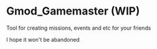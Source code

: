 # Gmod_Gamemaster (WIP)
Tool for creating missions, events and etc for your friends

I hope it won't be abandoned
